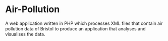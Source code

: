 # Air-Pollution
A web application written in PHP which processes XML files that contain air pollution data of Bristol to produce an application that analyses and visualises the data.
